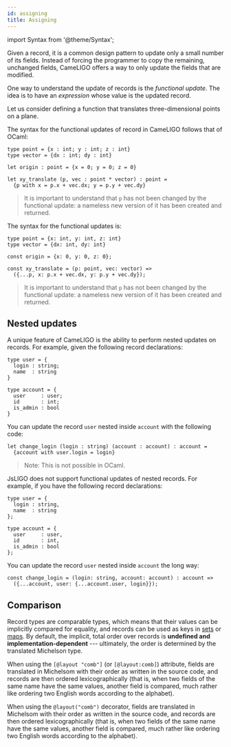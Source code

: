 ```yaml
---
id: assigning
title: Assigning
---
```


import Syntax from '@theme/Syntax';

Given a record, it is a common design pattern to update only a small
number of its fields. Instead of forcing the programmer to copy the
remaining, unchanged fields, CameLIGO offers a way to only update the
fields that are modified.

One way to understand the update of records is the *functional
update*. The idea is to have an *expression* whose value is the
updated record.

Let us consider defining a function that translates three-dimensional
points on a plane.

<Syntax syntax="cameligo">

The syntax for the functional updates of record in CameLIGO follows
that of OCaml:

```cameligo group=record_update
type point = {x : int; y : int; z : int}
type vector = {dx : int; dy : int}

let origin : point = {x = 0; y = 0; z = 0}

let xy_translate (p, vec : point * vector) : point =
  {p with x = p.x + vec.dx; y = p.y + vec.dy}
```

> It is important to understand that `p` has not been changed by the
> functional update: a nameless new version of it has been created and
> returned.

</Syntax>

<Syntax syntax="jsligo">

The syntax for the functional updates is:

```jsligo group=record_update
type point = {x: int, y: int, z: int}
type vector = {dx: int, dy: int}

const origin = {x: 0, y: 0, z: 0};

const xy_translate = (p: point, vec: vector) =>
  ({...p, x: p.x + vec.dx, y: p.y + vec.dy});
```

> It is important to understand that `p` has not been changed by the
> functional update: a nameless new version of it has been created and
> returned.

</Syntax>

## Nested updates

<Syntax syntax="cameligo">

A unique feature of CameLIGO is the ability to perform nested updates
on records. For example, given the following record declarations:

```cameligo group=record_nested_update
type user = {
  login : string;
  name  : string
}

type account = {
  user     : user;
  id       : int;
  is_admin : bool
}
```

You can update the record `user` nested inside `account` with the
following code:

```cameligo group=record_nested_update
let change_login (login : string) (account : account) : account =
  {account with user.login = login}
```

> Note: This is not possible in OCaml.

</Syntax>


<Syntax syntax="jsligo">

JsLIGO does not support functional updates of nested records. For
example, if you have the following record declarations:

```jsligo group=record_nested_update
type user = {
  login : string,
  name  : string
};

type account = {
  user     : user,
  id       : int,
  is_admin : bool
};
```

You can update the record `user` nested inside `account` the long way:

```jsligo group=record_nested_update
const change_login = (login: string, account: account) : account =>
  ({...account, user: {...account.user, login}});
```

</Syntax>

## Comparison

Record types are comparable types, which means that their values can
be implicitly compared for equality, and records can be used as keys
in [sets](../sets/declaring.md) or [maps](../maps/declaring.md). By
default, the implicit, total order over records is **undefined and
implementation-dependent** --- ultimately, the order is determined by
the translated Michelson type.

<Syntax syntax="cameligo">

When using the `[@layout "comb"]` (or `[@layout:comb]`) attribute,
fields are translated in Michelsom with their order as written in the
source code, and records are then ordered lexicographically (that is,
when two fields of the same name have the same values, another field
is compared, much rather like ordering two English words according to
the alphabet).

</Syntax>

<Syntax syntax="jsligo">

When using the `@layout("comb")` decorator, fields are translated in
Michelsom with their order as written in the source code, and records
are then ordered lexicographically (that is, when two fields of the
same name have the same values, another field is compared, much rather
like ordering two English words according to the alphabet).

</Syntax>
